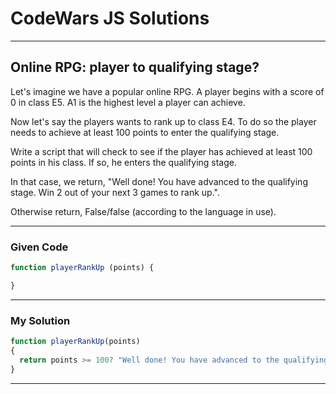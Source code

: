 # CodeWars JS Solutions

---

## Online RPG: player to qualifying stage?

Let's imagine we have a popular online RPG. A player begins with a score of 0 in class E5. A1 is the highest level a player can achieve.

Now let's say the players wants to rank up to class E4. To do so the player needs to achieve at least 100 points to enter the qualifying stage.

Write a script that will check to see if the player has achieved at least 100 points in his class. If so, he enters the qualifying stage.

In that case, we return, "Well done! You have advanced to the qualifying stage. Win 2 out of your next 3 games to rank up.".

Otherwise return, False/false (according to the language in use).

---

### Given Code


```js
function playerRankUp (points) {

}

```

---

### My Solution 


```js
function playerRankUp(points) 
{
  return points >= 100? "Well done! You have advanced to the qualifying stage. Win 2 out of your next 3 games to rank up." :false;
}

```


---

